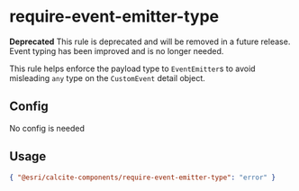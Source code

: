 # require-event-emitter-type

**Deprecated** This rule is deprecated and will be removed in a future release. Event typing has been improved and is no longer needed.

This rule helps enforce the payload type to `EventEmitter`s to avoid misleading `any` type on the `CustomEvent` detail object.

## Config

No config is needed

## Usage

```json
{ "@esri/calcite-components/require-event-emitter-type": "error" }
```
